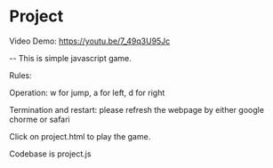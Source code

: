 # Project
Video Demo:
https://youtu.be/7_49q3U95Jc

-- This is simple javascript game.

Rules:

Operation: w for jump, a for left, d for right

Termination and restart: please refresh the webpage by either google chorme or safari

Click on project.html to play the game. 

Codebase is project.js